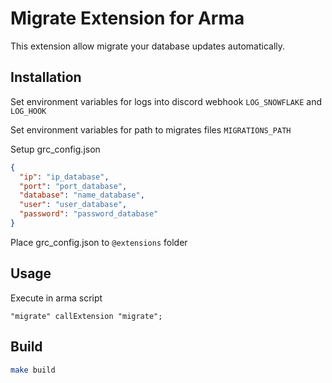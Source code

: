 # Migrate Extension for Arma

This extension allow migrate your database updates automatically.

## Installation

Set environment variables for logs into discord webhook
`LOG_SNOWFLAKE` and `LOG_HOOK`

Set environment variables for path to migrates files `MIGRATIONS_PATH`

Setup grc_config.json

```json
{
  "ip": "ip_database",
  "port": "port_database",
  "database": "name_database",
  "user": "user_database",
  "password": "password_database"
}
```

Place grc_config.json to `@extensions` folder

## Usage
Execute in arma script
```sqf
"migrate" callExtension "migrate";
```

## Build

```bash
make build
```
